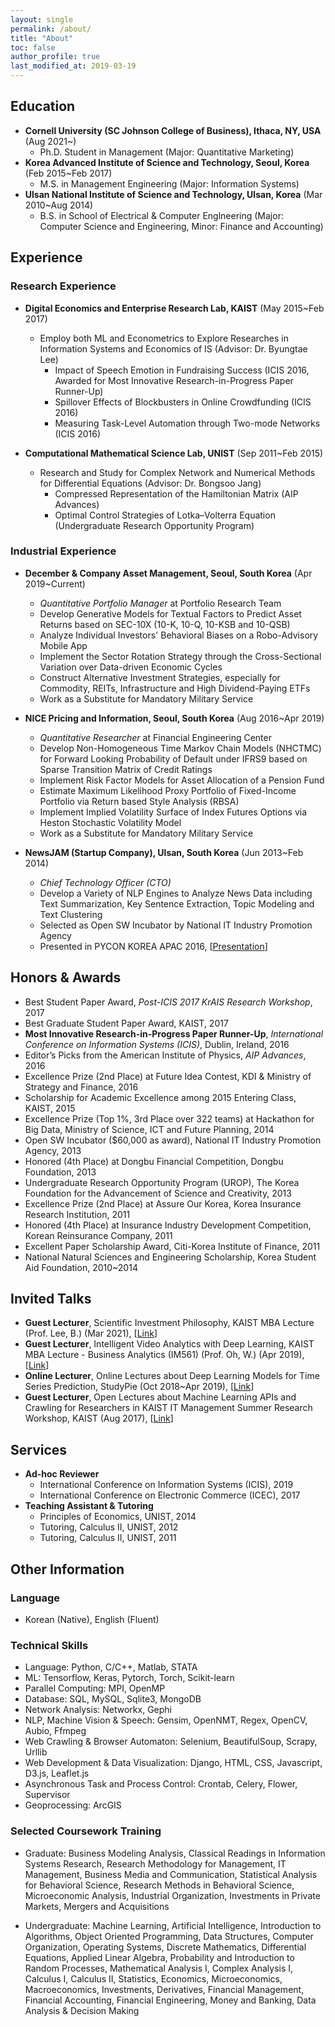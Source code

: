 ```yaml
---
layout: single
permalink: /about/
title: "About"
toc: false
author_profile: true
last_modified_at: 2019-03-19
---
```

## Education
- **Cornell University (SC Johnson College of Business), Ithaca, NY, USA** (Aug 2021~)
    - Ph.D. Student in Management (Major: Quantitative Marketing)
- **Korea Advanced Institute of Science and Technology, Seoul, Korea** (Feb 2015~Feb 2017)
    - M.S. in Management Engineering (Major: Information Systems)
- **Ulsan National Institute of Science and Technology, Ulsan, Korea** (Mar 2010~Aug 2014)
    - B.S. in School of Electrical & Computer Englneering (Major: Computer Science and Engineering, Minor: Finance and Accounting)

## Experience
### Research Experience
- **Digital Economics and Enterprise Research Lab, KAIST** (May 2015~Feb 2017)
    - Employ both ML and Econometrics to Explore Researches in Information Systems and Economics of IS (Advisor: Dr. Byungtae Lee)
        - Impact of Speech Emotion in Fundraising Success (ICIS 2016, Awarded for Most Innovative Research-in-Progress Paper Runner-Up)
        - Spillover Effects of Blockbusters in Online Crowdfunding (ICIS 2016)
        - Measuring Task-Level Automation through Two-mode Networks (ICIS 2016)

- **Computational Mathematical Science Lab, UNIST** (Sep 2011~Feb 2015)
    - Research and Study for Complex Network and Numerical Methods for Differential Equations (Advisor: Dr. Bongsoo Jang)
        - Compressed Representation of the Hamiltonian Matrix (AIP Advances)
        - Optimal Control Strategies of Lotka–Volterra Equation (Undergraduate Research Opportunity Program)

### Industrial Experience
- **December & Company Asset Management, Seoul, South Korea** (Apr 2019~Current)
    - *Quantitative Portfolio Manager* at Portfolio Research Team
    - Develop Generative Models for Textual Factors to Predict Asset Returns based on SEC-10X (10-K, 10-Q, 10-KSB and 10-QSB)
    - Analyze Individual Investors' Behavioral Biases on a Robo-Advisory Mobile App
    - Implement the Sector Rotation Strategy through the Cross-Sectional Variation over Data-driven Economic Cycles
    - Construct Alternative Investment Strategies, especially for Commodity, REITs, Infrastructure and High Dividend-Paying ETFs
    - Work as a Substitute for Mandatory Military Service
    
- **NICE Pricing and Information, Seoul, South Korea** (Aug 2016~Apr 2019)
    - *Quantitative Researcher* at Financial Engineering Center
    - Develop Non-Homogeneous Time Markov Chain Models (NHCTMC) for Forward Looking Probability of Default under IFRS9 based on Sparse Transition Matrix of Credit Ratings
    - Implement Risk Factor Models for Asset Allocation of a Pension Fund
    - Estimate Maximum Likelihood Proxy Portfolio of Fixed-Income Portfolio via Return based Style Analysis (RBSA)    
    - Implement Implied Volatility Surface of Index Futures Options via Heston Stochastic Volatility Model
    - Work as a Substitute for Mandatory Military Service

- **NewsJAM (Startup Company), Ulsan, South Korea** (Jun 2013~Feb 2014)
    - *Chief Technology Officer (CTO)*
    - Develop a Variety of NLP Engines to Analyze News Data including Text Summarization, Key Sentence Extraction, Topic Modeling and Text Clustering
    - Selected as Open SW Incubator by National IT Industry Promotion Agency
    - Presented in PYCON KOREA APAC 2016, [[Presentation](http://bit.ly/2mroROR)]

## Honors & Awards
- Best Student Paper Award, *Post-ICIS 2017 KrAIS Research Workshop*, 2017
- Best Graduate Student Paper Award, KAIST, 2017
- **Most Innovative Research-in-Progress Paper Runner-Up**, *International Conference on Information Systems (ICIS)*, Dublin, Ireland, 2016
- Editor’s Picks from the American Institute of Physics, *AIP Advances*, 2016
- Excellence Prize (2nd Place) at Future Idea Contest, KDI & Ministry of Strategy and Finance, 2016
- Scholarship for Academic Excellence among 2015 Entering Class, KAIST, 2015
- Excellence Prize (Top 1%, 3rd Place over 322 teams) at Hackathon for Big Data, Ministry of Science, ICT and Future Planning, 2014
- Open SW Incubator ($60,000 as award), National IT Industry Promotion Agency, 2013
- Honored (4th Place) at Dongbu Financial Competition, Dongbu Foundation, 2013
- Undergraduate Research Opportunity Program (UROP), The Korea Foundation for the Advancement of Science and Creativity, 2013
- Excellence Prize (2nd Place) at Assure Our Korea, Korea Insurance Research Institution, 2011
- Honored (4th Place) at Insurance Industry Development Competition, Korean Reinsurance Company, 2011
- Excellent Paper Scholarship Award, Citi-Korea Institute of Finance, 2011
- National Natural Sciences and Engineering Scholarship, Korea Student Aid Foundation, 2010~2014

## Invited Talks
- **Guest Lecturer**, Scientific Investment Philosophy, KAIST MBA Lecture (Prof. Lee, B.) (Mar 2021), [[Link](https://github.com/jonghkim/scientific-investment-philosophy)]
- **Guest Lecturer**, Intelligent Video Analytics with Deep Learning, KAIST MBA Lecture - Business Analytics (IM561) (Prof. Oh, W.) (Apr 2019), [[Link](https://github.com/jonghkim/kaist-video-analytics)]
- **Online Lecturer**, Online Lectures about Deep Learning Models for Time Series Prediction, StudyPie (Oct 2018~Apr 2019), [[Link](https://studypie.co/)]
- **Guest Lecturer**, Open Lectures about Machine Learning APIs and Crawling for Researchers in KAIST IT Management Summer Research Workshop, KAIST (Aug 2017), [[Link](https://sites.google.com/view/kaist-mis-session2017)]

## Services
- **Ad-hoc Reviewer**
    - International Conference on Information Systems (ICIS), 2019
    - International Conference on Electronic Commerce (ICEC), 2017
- **Teaching Assistant & Tutoring**
    - Principles of Economics, UNIST, 2014
    - Tutoring, Calculus II, UNIST, 2012
    - Tutoring, Calculus II, UNIST, 2011

## Other Information
### Language
- Korean (Native), English (Fluent)

### Technical Skills
- Language: Python, C/C++, Matlab, STATA
- ML: Tensorflow, Keras, Pytorch, Torch, Scikit-learn
- Parallel Computing: MPI, OpenMP
- Database: SQL, MySQL, Sqlite3, MongoDB
- Network Analysis: Networkx, Gephi
- NLP, Machine Vision & Speech: Gensim, OpenNMT, Regex, OpenCV, Aubio, Ffmpeg
- Web Crawling & Browser Automaton: Selenium, BeautifulSoup, Scrapy, Urllib
- Web Development & Data Visualization: Django, HTML, CSS, Javascript, D3.js, Leaflet.js
- Asynchronous Task and Process Control: Crontab, Celery, Flower, Supervisor
- Geoprocessing: ArcGIS

### Selected Coursework Training
- Graduate: Business Modeling Analysis, Classical Readings in Information Systems Research, Research Methodology for Management, IT Management, Business Media and Communication, Statistical Analysis for Behavioral Science, Research Methods in Behavioral Science, Microeconomic Analysis, Industrial Organization, Investments in Private Markets, Mergers and Acquisitions

- Undergraduate: Machine Learning, Artificial Intelligence, Introduction to Algorithms, Object Oriented Programming, Data Structures, Computer Organization, Operating Systems, Discrete Mathematics, Differential Equations, Applied Linear Algebra, Probability and Introduction to Random Processes, Mathematical Analysis I, Complex Analysis I, Calculus I, Calculus II, Statistics, Economics, Microeconomics, Macroeconomics, Investments, Derivatives, Financial Management, Financial Accounting, Financial Engineering, Money and Banking, Data Analysis & Decision Making